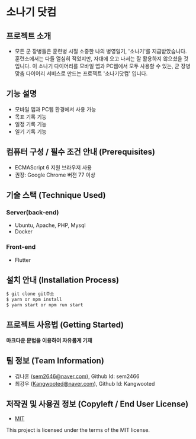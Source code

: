 # 소나기 닷컴

## 프로젝트 소개
- 모든 군 장병들은 훈련병 시절 소중한 나의 병영일기, '소나기'를 지급받았습니다. 훈련소에서는 다들 열심히 적었지만, 자대에 오고 나서는 잘 활용하지 않으셨을 것입니다. 이 소나기 다이어리를 모바일 앱과 PC웹에서 모두 사용할 수 있는, 군 장병 맞춤 다이어리 서비스로 만드는 프로젝트 '소나기닷컴' 입니다.


## 기능 설명
 - 모바일 앱과 PC웹 환경에서 사용 가능
 - 목표 기록 기능
 - 일정 기록 기능
 - 일기 기록 기능

## 컴퓨터 구성 / 필수 조건 안내 (Prerequisites)
* ECMAScript 6 지원 브라우저 사용
* 권장: Google Chrome 버젼 77 이상

## 기술 스택 (Technique Used) 
### Server(back-end)
 - Ubuntu, Apache, PHP, Mysql
 - Docker
 
### Front-end
 -  Flutter

## 설치 안내 (Installation Process)
```bash
$ git clone git주소
$ yarn or npm install
$ yarn start or npm run start
```

## 프로젝트 사용법 (Getting Started)
**마크다운 문법을 이용하여 자유롭게 기재**

 
## 팀 정보 (Team Information)
- 김나훈 (sem2646@naver.com), Github Id: sem2466
- 최강우 (Kangwooted@naver.com), Github Id: Kangwooted

## 저작권 및 사용권 정보 (Copyleft / End User License)
 * [MIT]([https://github.com/osamhack2022/CLOUD_WEB_SONAGIDOTCOM_SONAGI/license.md])

This project is licensed under the terms of the MIT license.
